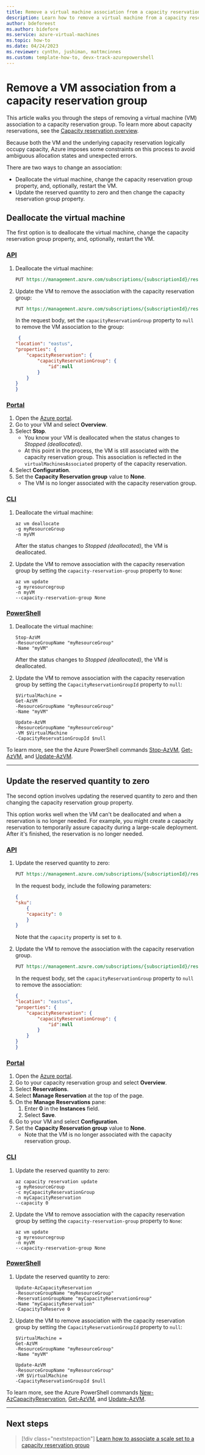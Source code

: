 ```yaml
---
title: Remove a virtual machine association from a capacity reservation group
description: Learn how to remove a virtual machine from a capacity reservation group.
author: bdeforeest
ms.author: bidefore
ms.service: azure-virtual-machines
ms.topic: how-to
ms.date: 04/24/2023
ms.reviewer: cynthn, jushiman, mattmcinnes
ms.custom: template-how-to, devx-track-azurepowershell
---
```


# Remove a VM association from a capacity reservation group

This article walks you through the steps of removing a virtual machine (VM) association to a capacity reservation group. To learn more about capacity reservations, see the [Capacity reservation overview](capacity-reservation-overview.md).

Because both the VM and the underlying capacity reservation logically occupy capacity, Azure imposes some constraints on this process to avoid ambiguous allocation states and unexpected errors.

There are two ways to change an association:

- Deallocate the virtual machine, change the capacity reservation group property, and, optionally, restart the VM.
- Update the reserved quantity to zero and then change the capacity reservation group property.

## Deallocate the virtual machine

The first option is to deallocate the virtual machine, change the capacity reservation group property, and, optionally, restart the VM.

### [API](#tab/api1)

1. Deallocate the virtual machine:

    ```rest
    PUT https://management.azure.com/subscriptions/{subscriptionId}/resourceGroups/{resourceGroupName}/providers/Microsoft.Compute/virtualMachines/{virtualMachineName}/deallocate?api-version=2021-04-01
    ```

1. Update the VM to remove the association with the capacity reservation group:
    
    ```rest
    PUT https://management.azure.com/subscriptions/{subscriptionId}/resourceGroups/{resourceGroupName}/providers/Microsoft.Compute/virtualMachines/{virtualMachineName}/update?api-version=2021-04-01
    ```
    In the request body, set the `capacityReservationGroup` property to `null` to remove the VM association to the group:

    ```json
     {
    "location": "eastus",
    "properties": {
        "capacityReservation": {
            "capacityReservationGroup": {
                "id":null
            }
        }
    }
    }
    ```

### [Portal](#tab/portal1)

<!-- no images necessary if steps are straightforward --> 

1. Open the [Azure portal](https://portal.azure.com).
1. Go to your VM and select **Overview**.
1. Select **Stop**.
    - You know your VM is deallocated when the status changes to *Stopped (deallocated)*.
    - At this point in the process, the VM is still associated with the capacity reservation group. This association is reflected in the `virtualMachinesAssociated` property of the capacity reservation.
1. Select **Configuration**.
1. Set the **Capacity Reservation group** value to **None**.
    - The VM is no longer associated with the capacity reservation group.

### [CLI](#tab/cli1)

1. Deallocate the virtual machine:

    ```azurecli-interactive
    az vm deallocate 
    -g myResourceGroup 
    -n myVM
    ```

    After the status changes to *Stopped (deallocated)*, the VM is deallocated.

1. Update the VM to remove association with the capacity reservation group by setting the `capacity-reservation-group` property to `None`:

    ```azurecli-interactive
    az vm update 
    -g myresourcegroup 
    -n myVM 
    --capacity-reservation-group None
    ```

### [PowerShell](#tab/powershell1)

1. Deallocate the virtual machine:

    ```powershell-interactive
    Stop-AzVM
    -ResourceGroupName "myResourceGroup"
    -Name "myVM"
    ```

    After the status changes to *Stopped (deallocated)*, the VM is deallocated.

1. Update the VM to remove association with the capacity reservation group by setting the `CapacityReservationGroupId` property to `null`:

    ```powershell-interactive
    $VirtualMachine =
    Get-AzVM
    -ResourceGroupName "myResourceGroup"
    -Name "myVM"
    
    Update-AzVM
    -ResourceGroupName "myResourceGroup"
    -VM $VirtualMachine
    -CapacityReservationGroupId $null
    ```

To learn more, see the the Azure PowerShell commands [Stop-AzVM](/powershell/module/az.compute/stop-azvm), [Get-AzVM](/powershell/module/az.compute/get-azvm), and [Update-AzVM](/powershell/module/az.compute/update-azvm).

--- 
<!-- The three dashes above show that your section of tabbed content is complete. Don't remove them :) -->

## Update the reserved quantity to zero 

The second option involves updating the reserved quantity to zero and then changing the capacity reservation group property.

This option works well when the VM can't be deallocated and when a reservation is no longer needed. For example, you might create a capacity reservation to temporarily assure capacity during a large-scale deployment. After it's finished, the reservation is no longer needed.

### [API](#tab/api2)

1. Update the reserved quantity to zero:

    ```rest
    PUT https://management.azure.com/subscriptions/{subscriptionId}/resourceGroups/{resourceGroupName}/providers/Microsoft.Compute/CapacityReservationGroups/{CapacityReservationGroupName}/CapacityReservations/{CapacityReservationName}?api-version=2021-04-01
    ```

    In the request body, include the following parameters:
    
    ```json
    {
    "sku":
        {
        "capacity": 0
        }
    }
    ```
    
    Note that the `capacity` property is set to `0`.

1. Update the VM to remove the association with the capacity reservation group.

    ```rest
    PUT https://management.azure.com/subscriptions/{subscriptionId}/resourceGroups/{resourceGroupName}/providers/Microsoft.Compute/virtualMachines/{VirtualMachineName}/update?api-version=2021-04-01
    ```

    In the request body, set the `capacityReservationGroup` property to `null` to remove the association:
    
    ```json
    {
    "location": "eastus",
    "properties": {
        "capacityReservation": {
            "capacityReservationGroup": {
                "id":null
            }
        }
    }
    } 
    ```

### [Portal](#tab/portal2)

<!-- no images necessary if steps are straightforward --> 

1. Open the [Azure portal](https://portal.azure.com).
1. Go to your capacity reservation group and select **Overview**.
1. Select **Reservations**.
1. Select **Manage Reservation** at the top of the page.
1. On the **Manage Reservations** pane:
    1. Enter **0** in the **Instances** field.
    1. Select **Save**.
1. Go to your VM and select **Configuration**.
1. Set the **Capacity Reservation group** value to **None**.
    - Note that the VM is no longer associated with the capacity reservation group.

### [CLI](#tab/cli2)

1. Update the reserved quantity to zero:

   ```azurecli-interactive
   az capacity reservation update 
   -g myResourceGroup
   -c myCapacityReservationGroup 
   -n myCapacityReservation 
   --capacity 0
   ```

1. Update the VM to remove association with the capacity reservation group by setting the `capacity-reservation-group` property to `None`:

    ```azurecli-interactive
    az vm update 
    -g myresourcegroup 
    -n myVM 
    --capacity-reservation-group None
    ```

### [PowerShell](#tab/powershell2)

1. Update the reserved quantity to zero:

    ```powershell-interactive
    Update-AzCapacityReservation
    -ResourceGroupName "myResourceGroup"
    -ReservationGroupName "myCapacityReservationGroup"
    -Name "myCapacityReservation"
    -CapacityToReserve 0
    ```

1. Update the VM to remove association with the capacity reservation group by setting the `CapacityReservationGroupId` property to `null`:

    ```powershell-interactive
    $VirtualMachine =
    Get-AzVM
    -ResourceGroupName "myResourceGroup"
    -Name "myVM"
    
    Update-AzVM
    -ResourceGroupName "myResourceGroup"
    -VM $VirtualMachine
    -CapacityReservationGroupId $null
    ```

To learn more, see the Azure PowerShell commands [New-AzCapacityReservation](/powershell/module/az.compute/new-azcapacityreservation), [Get-AzVM](/powershell/module/az.compute/get-azvm), and [Update-AzVM](/powershell/module/az.compute/update-azvm).

--- 
<!-- The three dashes above show that your section of tabbed content is complete. Don't remove them :) -->

## Next steps

> [!div class="nextstepaction"]
> [Learn how to associate a scale set to a capacity reservation group](capacity-reservation-associate-virtual-machine-scale-set.md)
